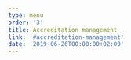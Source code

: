 ```yaml
---
type: menu
order: '3'
title: Accreditation management
link: '#accreditation-management'
date: '2019-06-26T00:00:00+02:00'
---
```


